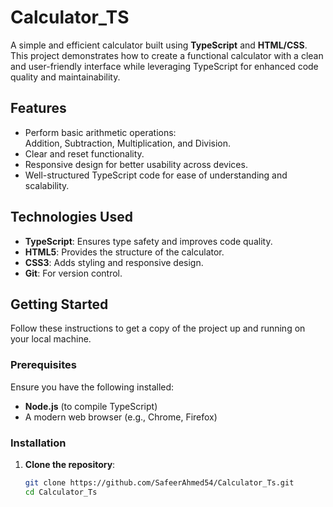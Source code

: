 # Calculator_TS

A simple and efficient calculator built using **TypeScript** and **HTML/CSS**. This project demonstrates how to create a functional calculator with a clean and user-friendly interface while leveraging TypeScript for enhanced code quality and maintainability.

## Features

- Perform basic arithmetic operations:  
  Addition, Subtraction, Multiplication, and Division.  
- Clear and reset functionality.  
- Responsive design for better usability across devices.  
- Well-structured TypeScript code for ease of understanding and scalability.

## Technologies Used

- **TypeScript**: Ensures type safety and improves code quality.
- **HTML5**: Provides the structure of the calculator.
- **CSS3**: Adds styling and responsive design.
- **Git**: For version control.

## Getting Started

Follow these instructions to get a copy of the project up and running on your local machine.

### Prerequisites

Ensure you have the following installed:

- **Node.js** (to compile TypeScript)
- A modern web browser (e.g., Chrome, Firefox)

### Installation

1. **Clone the repository**:
   ```bash
   git clone https://github.com/SafeerAhmed54/Calculator_Ts.git
   cd Calculator_Ts
